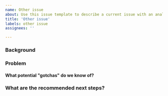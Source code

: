 ```yaml
---
name: Other issue
about: Use this issue template to describe a current issue with an analysis or documentation (that is not a new example analysis)
title: 'Other issue'
labels: other issue
assignees: ''

---
```


### Background

<!-- What was the background and context that lead to this problem? -->
<!-- Links to github comments or related issues are also helpful --> 

### Problem

<!-- Why does the current state of things not work?-->

#### What potential "gotchas" do we know of?

<!-- Are there any potentially tricky things or unknowns that the person who takes on this issue should know? -->

### What are the recommended next steps?

<!-- If applicable, what steps would you need to take to get started? -->

<!-- What other info is needed to complete this task (in however long an interval after the issue is written) -->
<!-- Do you have helpful references and resources we should consult? -->
